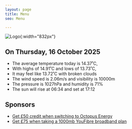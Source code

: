 ```yaml
---
layout: page
title: Menu
seo: Menu

---
```


![Logo](/images/logo.jpg){:width="832px"}

<!-- weather_marker starts -->
## On Thursday, 16 October 2025

- The average temperature today is 14.37˚C,
- With highs of 14.91˚C and lows of 13.73˚C,
- It may feel like 13.72˚C with broken clouds
- The wind speed is 2.06m/s and visibility is 10000m
- The pressure is 1027hPa and humidity is 71%
- The sun will rise at 06:34 and set at 17:12

<!-- weather_marker ends -->

## Sponsors

- [Get £50 credit when switching to Octopus Energy](https://bit.ly/3oD1nnS)
- [Get £75 when taking a 1000mb YouFibre broadband plan](https://aklam.io/91zWhU?)

